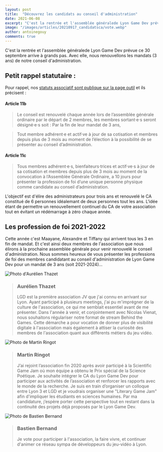 ```yaml
---
layout: post
title:  "Découvrez les candidats au conseil d'administration"
date: 2021-06-08
excerpt: "C'est la rentrée et l'assemblée généralede Lyon Game Dev prévue ce 30 septembre arrive à grands pas. Avec elle, nous renouvellons les mandats ..."
image: "/images/articles/20210917_candidatsca/vote.webp"
author: antoinegouy
comments: true
---
```

C'est la rentrée et l'assemblée généralede Lyon Game Dev prévue ce 30 septembre arrive à grands pas. Avec elle, nous renouvellons les mandats (3 ans) de notre conseil d'administration.

## Petit rappel statutaire :

Pour rappel, nos [statuts associatif sont publique sur la page outil](https://drive.google.com/file/d/11FJPtwsYjCBd7rEnaHTmZ9BKadaH729I/view) et ils précisent :

#### Article 11b
> Le conseil est renouvelé chaque année lors de l’assemblée générale ordinaire par le départ de 2 membres, les membres sortant·e·s seront désigné·e·s soit :
Par la fin de leur mandat de 3 ans,

> Tout membre adhérent·e et actif·ve à jour de sa cotisation et membres depuis plus de 3 mois au moment de l’élection à la possibilité de se présenter au conseil d’administration.

#### Article 11c
> Tous membres adhérent·e·s, bienfaiteurs·trices et actif·ve·s à jour de sa cotisation et membres depuis plus de 3 mois au moment de la convocation à l’Assemblée Générale Ordinaire, a 10 jours pour présenter la profession de foi d’une unique personne physique comme candidate au conseil d’administration. 

L'objectif est d'élire des administrateurs pour trois ans et renouvelé le CA constitué de 6 personnes idéalemant de deux personnes tout les ans. L'idée étant de permettre un renouvellement continuel du CA de votre association tout en évitant un rédémarrage à zéro chaque année.

## Les profession de foi 2021-2022
Cette année c'est Maayane, Alexandre et Tiffany qui arrivent tous les 3 en fin de mandat. Et c'est ainsi deux membres de l'association que nous élirons à la prochaine assemblée générale pour venir renouvelé le conseil d'administration. 
Nous sommes heureux de vous présenter les professions de foi des membres candidatant au conseil d'administration de Lyon Game Dev pour un mandat de 3 ans (soit 2021-2024)...

<div class="box alt">
		<div class="row 50% uniform">
			<div class="2u">
				<span class="image fit">
					<img src="{{ "/images/authors/aurelienthazet.jpg" | absolute_url }}" alt="Photo d'Aurélien Thazet" />
				</span>
			</div>
			<div class="10u">
				<blockquote>
				<h3>Aurélien Thazet <a href="{{site.data.linkedin.aurelienthazet}}" class="icon fab fa-linkedin" style="text-align:center" rel="nofollow"></a></h3> 				
				<p>
				LGD est la première association JV que j'ai connu en arrivant sur Lyon. Ayant participé à plusieurs meetings, j'ai pu m'imprégner de la culture de l'association, ce qui me semblait essentiel avant de me présenter.
				Dans l'année à venir, et conjointement avec Nicolas Vienat, nous souhaitons régulariser notre format de stream Behind the Games. Cette démarche a pour vocation de donner plus de visibilité digitale à l'association mais également à attiser la curiosité des membres de l'association quant aux différents métiers du jeu vidéo.
				</p>
				</blockquote>
			</div>
		</div>
</div>

<div class="box alt">
		<div class="row 50% uniform">
			<div class="2u">
				<span class="image fit">
					<img src="{{ "/images/authors/martinringot.jpeg" | absolute_url }}" alt="Photo de Martin Ringot" />
				</span>
			</div>
			<div class="10u">
				<blockquote>
				<h3>Martin Ringot <a href="{{site.data.linkedin.martinringot}}" class="icon fab fa-linkedin" style="text-align:center" rel="nofollow"></a></h3> 				
				<p>
				J’ai rejoint l’association fin 2020 après avoir participé à la Scientific Game Jam où mon équipe a obtenu le Prix spécial de la Science Poétique. 
Je souhaite intégrer le CA du Lyon Game Dev pour participer aux activités de l’association et renforcer les rapports avec le monde de la recherche. Je suis en train d’organiser un colloque entre Lyon 3 et LGD et je voudrais organiser une "Literary Game Jam" afin d'impliquer les étudiants en sciences humaines.
Par ma candidature, j’espère porter cette perspective tout en restant dans la continuité des projets déjà proposés par le Lyon Game Dev.
				</p>
				</blockquote>
			</div>
		</div>
</div>


<div class="box alt">
		<div class="row 50% uniform">
			<div class="2u">
				<span class="image fit">
					<img src="{{ "/images/authors/bastienbernand.jpg" | absolute_url }}" alt="Photo de Bastien Bernand" />
				</span>
			</div>
			<div class="10u">
				<blockquote>
				<h3>Bastien Bernand <a href="{{site.data.linkedin.bastienbernand}}" class="icon fab fa-linkedin" style="text-align:center" rel="nofollow"></a></h3> 				
				<p>
				Je vote pour participer à l'association, la faire vivre, et continuer d'animer ce réseau sympa de développeurs du jeu-vidéo à Lyon.
				</p>
				</blockquote>
			</div>
		</div>
</div>



